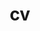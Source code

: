 ---
layout: default
permalink: 
title: cv
nav: true
nav_order: 4
redirect_to: /assets/pdf/Cv.pdf
---